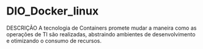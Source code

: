 # DIO_Docker_linux
DESCRIÇÃO A tecnologia de Containers promete mudar a maneira como as operações de TI são realizadas, abstraindo ambientes de desenvolvimento e otimizando o consumo de recursos.
